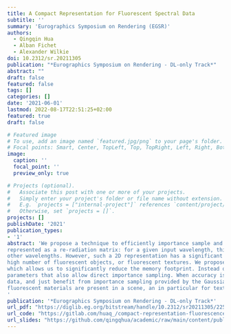 ```yaml
---
title: A Compact Representation for Fluorescent Spectral Data
subtitle: ''
summary: 'Eurographics Symposium on Rendering (EGSR)'
authors:
  - Qingqin Hua
  - Alban Fichet
  - Alexander Wilkie
doi: 10.2312/sr.20211305
publication: "*Eurographics Symposium on Rendering - DL-only Track*"
abstract: ""
draft: false
featured: false
tags: []
categories: []
date: '2021-06-01'
lastmod: 2022-08-17T22:51:25+02:00
featured: true
draft: false

# Featured image
# To use, add an image named `featured.jpg/png` to your page's folder.
# Focal points: Smart, Center, TopLeft, Top, TopRight, Left, Right, BottomLeft, Bottom, BottomRight.
image:
  caption: ''
  focal_point: ''
  preview_only: true

# Projects (optional).
#   Associate this post with one or more of your projects.
#   Simply enter your project's folder or file name without extension.
#   E.g. `projects = ["internal-project"]` references `content/project/deep-learning/index.md`.
#   Otherwise, set `projects = []`.
projects: []
publishDate: '2021'
publication_types:
- '1'
abstract: 'We propose a technique to efficiently importance sample and store fluorescent spectral data. Fluorescence behaviour is properly
represented as a re-radiation matrix: for a given input wavelength, this matrix indicates how much energy is re-emitted at all
other wavelengths. However, such a 2D representation has a significant memory footprint, especially when a scene contains a
high number of fluorescent objects, or fluorescent textures. We propose to use Gaussian Mixture Domain to model re-radiation,
which allows us to significantly reduce the memory footprint. Instead of storing the full matrix, we work with a set of Gaussian
parameters that also allow direct importance sampling. When accuracy is a concern, one can still use the re-radiation matrix
data, and just benefit from importance sampling provided by the Gaussian Mixture. Our method is useful when numerous
fluorescent materials are present in a scene, an in particular for textures with fluorescent components.
'
publication: '*Eurographics Symposium on Rendering - DL-only Track*'
url_pdf: "https://diglib.eg.org/bitstream/handle/10.2312/sr20211305/225-234.pdf?sequence=1&isAllowed=y"
url_code: "https://gitlab.com/huaq_/compact-representation-fluorescence"
url_slides: "https://github.com/qingqhua/academic/raw/main/content/publication/10-2312-sr-20211305/EGSR2021.pdf"
---
```

